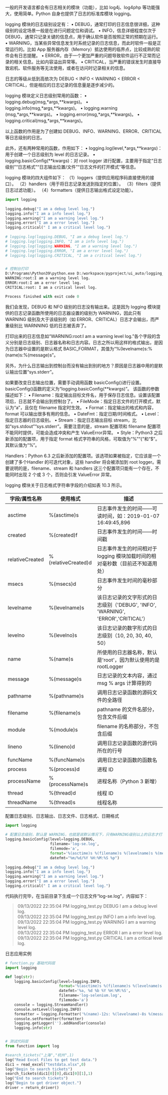 一般的开发语言都会有日志相关的模块（功能），比如 log4j、log4php 等功能强大，使用简单。Python 自身也提供了日志的标准库模块 logging。

logging 模块的日志级别设定有：
• DEBUG，通常打印的日志信息很详细，这种级别的设定场景一般是在进行问题定位和调试。
• INFO，信息详细程度仅次于 DEBUG，通常只记录关键的信息点，用于确认软件是否按照正常的预期在运行。
• WARNING，当某些异常信息发生时系统记录的日志信息，而此时软件一般是正常运行的。比如 App 服务器内存（Memory）抵达使用的临界点，比较成熟的软件会有日志提醒。
• ERROR，由于一个更加严重的问题导致软件运行不正常而记录的相关信息。比如内容溢出异常等。
• CRITICAL，当严重的错误发生时直接导致宕机、软件服务等无法使用，或者在访问时记录相关的信息。

日志的等级从低到高依次为 DEBUG < INFO < WARNING < ERROR < CRITICAL，但是相应的日志记录的信息量是逐步减少的。

logging 模块定义日志级别常用的函数：
• logging.debug(msg,\*args,\*\*kwargs)。
• logging.info(msg,\*args,\*\*kwargs)。
• logging.warning (msg,\*args,\*\*kwargs)。
• logging.error(msg,\*args,\*\*kwargs)。
• logging.critical(msg,\*args,\*\*kwargs)。

以上函数的作用是为了创建如 DEBUG、INFO、WARNING、ERROR、CRITICAL 等日志级别的日志。

此外，还有两种常用的函数，作用如下：
• logging.log(level,\*args,\*\*kwargs)：用于创建一个日志级别为 level 的日志记录。
• logging.basicConfig(\*\*kwargs)：对 root logger 进行配置，主要用于指定“日志级别”“日志格式”“日志输出位置/文件”“日志文件的打开模式”等信息。

logging 模块的四大组件如下：
（1）loggers（提供应用程序码直接使用的接口）。
（2）handlers（用于将日志记录发送到指定的位置）。
（3）filters（提供日志过滤功能）。
（4）formatters（提供日志输出格式设定功能）。

```PYTHON
import logging  
 
logging.debug("I am a debug level log.")  
logging.info("I am a info level log.")  
logging.warning("I am a warning level log.")  
logging.error("I am a error level log.")  
logging.critical(" I am a critical level log.")  
  
# logging.log(logging.DEBUG, "I am a debug level log.")  
# logging.log(logging.INFO, "I am a info level log.")  
# logging.log(logging.WARNING, "I am a warning level log.")  
# logging.log(logging.ERROR, "I am a error level log.")  
# logging.log(logging.CRITICAL, "I am a critical level log.")


# 控制台打印
D:\Programs\Python39\python.exe D:/workspace/pyproject/ui_auto/logging_test.py
WARNING:root:I am a warning level log.
ERROR:root:I am a error level log.
CRITICAL:root: I am a critical level log.

Process finished with exit code 0
```

我们会发现，DEBUG 和 NFO 级别的日志没有输出来。这是因为 logging 模块提供的日志记录函数所使用的日志器设置的级别为 WARNING，因此只有 WARNING 级别及大于该级别的（如 ERROR、CRITICAL）日志才会输出，而严重级别比 WARNNING 低的日志被丢弃了。

打印出来的日志信息如“WARNING:root:I am a warning level log.”各个字段的含义分别是日志级别、日志器名称和日志内容。日志之所以用这样的格式输出，是因为日志器中设置的是默认格式 BASIC_FORMAT，其值为“%(levelname)s:%(name)s:%(message)s”。

另外，为什么日志输出到控制台而没有输出到别的地方？原因是日志器中用的是默认输出位置“sys.stderr”。

如果要改变日志输出位置，需要手动调用函数 basicConfig()进行设置。basicConfig()函数的定义为“logging.basicConfig(\*\*kwargs)”。
该函数的参数描述如下：
• Filename：指定输出目标文件名，用于保存日志信息。设置该配置项后，日志就不会输出到控制台了。
• FileMode：指定日志文件的打开模式，默认为“a”，且仅在 filename 指定时生效。
• Format：指定输出的格式和内容，format 可以输出很多有用的信息。
• DateFmt：指定日期/时间格式。
• Level：指定日志器的日志级别。
• Stream：指定日志输出目标 stream，比如“sys.stdout”“sys.stderr”。需要注意的是，stream 配置项和 filename 配置项不能同时提供，可能会造成冲突和产生 ValueError异常。
• Style：Python3 之后新添加的配置项，用于指定 format 格式字符串的风格，可取值为“%”“{”和“$”。其默认值为“%”。

Handlers：Python 6.3 之后新添加的配置项。该选项如果被指定，它应该是一个创建了多个Handler 的可迭代对象，这些 handler 将会被添加到 root logger。需要说明的是，filename、stream 和 handlers 这三个配置项只能有一个存在，不能同时出现 2 个或 3 个，否则会引发 ValueError 异常。

logging 模块关于日志格式字符串字段的介绍如表 10.3 所示。

字段/属性名称 | 使用格式 | 描述
---- | ---- | ----
asctime | %(asctime)s | 日志事件发生的时间——可读时间，如：2019-01-07 16:49:45,896
created | %(created)f | 日志事件发生的时间——时间戳
relativeCreated | %(relativeCreated)d | 日志事件发生的时间相对于 logging 模块加载时间的相对毫秒数（目前还不知道用处）
msecs | %(msecs)d | 日志事件发生时间的毫秒部分
levelname | %(levelname)s | 该日志记录的文字形式的日志级别（'DEBUG', 'INFO', 'WARNING', 'ERROR','CRITICAL'）
levelno | %(levelno)s | 该日志记录的数字形式的日志级别（10, 20, 30, 40, 50）
name | %(name)s | 所使用的日志器名称，默认是'root'，因为默认使用的是 rootLogger
message | %(message)s | 日志记录的文本内容，通过 msg % args 计算得到的
pathname | %(pathname)s | 调用日志记录函数的源码文件的全路径
filename | %(filename)s | pathname 的文件名部分，包含文件后缀
module | %(module)s | filename 的名称部分，不包含后缀
lineno | %(lineno)d | 调用日志记录函数的源代码所在的行号
funcName | %(funcName)s | 调用日志记录函数的函数名
process | %(process)d | 进程 ID
processName | %(processName)s | 进程名称（Python 3 新增）
thread | %(thread)d | 线程 ID
threadName | %(thread)s | 线程名称

配置日志级别、日志输出、日志文件、日志格式、日期格式

```PYTHON
import logging  
  
# 配置日志级别，默认是 WARNING，也就是说默认情况下，只有WARNING级别以上的日志才打印。  
logging.basicConfig(level=logging.DEBUG,  
                    filename='log-se.log',  
                    filemode='a',  
                    format='%(asctime)s %(filename)s %(levelname)s %(message)s',  
                    datefmt="%m/%d/%Y %H:%M:%S %p")  
  
logging.debug("I am a debug level log.")  
logging.info("I am a info level log.")  
logging.warning("I am a warning level log.")  
logging.error("I am a error level log.")  
logging.critical(" I am a critical level log.")
```

代码执行完毕，在当前目录下生成一个日志文件“log-se.log”，内容如下：

>09/13/2022 22:35:04 PM logging_test.py DEBUG I am a debug level log.  
>09/13/2022 22:35:04 PM logging_test.py INFO I am a info level log.  
>09/13/2022 22:35:04 PM logging_test.py WARNING I am a warning level log.  
>09/13/2022 22:35:04 PM logging_test.py ERROR I am a error level log.  
>09/13/2022 22:35:04 PM logging_test.py CRITICAL  I am a critical level log.

日志应用实例

```PYTHON
# function.py 基础代码层
import logging

def log(str):
    logging.basicConfig(level=logging.INFO,
                        format='%(asctime)s %(filename)s %(levelname)s %(message)s',
                        datefmt='%a, %d %b %Y %H:%M:%S',
                        filename='log-selenium.log',
                        filemode='a')
    console = logging.StreamHandler()
    console.setLevel(logging.INFO)
    formatter = logging.Formatter('%(name)-12s: %(levelname)-8s %(message)s')
    console.setFormatter(formatter)
    logging.getLogger('').addHandler(console)
    logging.info(str)


# 测试代码层
from function import log

#search_tickets("上海","杭州",1)
log("Read Excel Files to get test data.")
dic1 = read_excel("testdata.xlsx",0)
log("Begin to search tickets")
search_tickets(dic1[0][0],dic1[0][1],1)
log("End to search tickets")
log("Begin to get driver object.")
driver = return_driver()
```